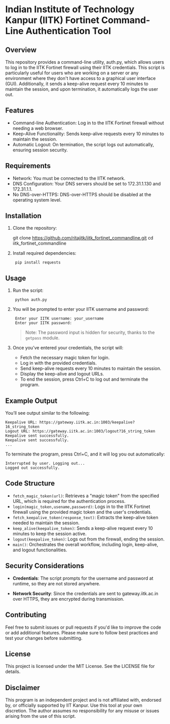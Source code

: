 # Indian Institute of Technology Kanpur (IITK) Fortinet Command-Line Authentication Tool

## Overview

This repository provides a command-line utility, auth.py, which allows users to log in to the IITK Fortinet firewall using their IITK credentials. This script is particularly useful for users who are working on a server or any environment where they don't have access to a graphical user interface (GUI). Additionally, it sends a keep-alive request every 10 minutes to maintain the session, and upon termination, it automatically logs the user out.

## Features

- Command-line Authentication: Log in to the IITK Fortinet firewall without needing a web browser.
- Keep-Alive Functionality: Sends keep-alive requests every 10 minutes to maintain the session.
- Automatic Logout: On termination, the script logs out automatically, ensuring session security.

## Requirements
- Network: You must be connected to the IITK network.
- DNS Configuration: Your DNS servers should be set to 172.31.1.130 and 172.31.1.1.
- No DNS-over-HTTPS: DNS-over-HTTPS should be disabled at the operating system level.

## Installation

1. Clone the repository:

    git clone https://github.com/ritajitk/iitk_fortinet_commandline.git
    cd iitk_fortinet_commandline

2. Install required dependencies:

        pip install requests

## Usage

1. Run the script:

        python auth.py

2. You will be prompted to enter your IITK username and password:

        Enter your IITK username: your_username
        Enter your IITK password: 

    > Note: The password input is hidden for security, thanks to the `getpass` module.

3. Once you’ve entered your credentials, the script will:
    - Fetch the necessary magic token for login.
    - Log in with the provided credentials.
    - Send keep-alive requests every 10 minutes to maintain the session.
    - Display the keep-alive and logout URLs.
    - To end the session, press Ctrl+C to log out and terminate the program.

## Example Output

You’ll see output similar to the following:

    Keepalive URL: https://gateway.iitk.ac.in:1003/keepalive?16_string_token
    Logout URL: https://gateway.iitk.ac.in:1003/logout?16_string_token
    Keepalive sent successfully.
    Keepalive sent successfully.
    ...

To terminate the program, press Ctrl+C, and it will log you out automatically:

    Interrupted by user. Logging out...
    Logged out successfully.

## Code Structure

- `fetch_magic_token(url)`: Retrieves a "magic token" from the specified URL, which is required for the authentication process.
- `login(magic_token,usename,password)`: Logs in to the IITK Fortinet firewall using the provided magic token and the user's credentials.
- `fetch_keepalive_token(response_text)`: Extracts the keep-alive token needed to maintain the session.
- `keep_alive(keepalive_token)`: Sends a keep-alive request every 10 minutes to keep the session active.
- `logout(keepalive_token)`: Logs out from the firewall, ending the session.
- `main()`: Orchestrates the overall workflow, including login, keep-alive, and logout functionalities.


## Security Considerations

- **Credentials**: The script prompts for the username and password at runtime, so they are not stored anywhere.

- **Network Security**: Since the credentials are sent to gateway.iitk.ac.in over HTTPS, they are encrypted during transmission. 

## Contributing

Feel free to submit issues or pull requests if you'd like to improve the code or add additional features. Please make sure to follow best practices and test your changes before submitting.

## License
This project is licensed under the MIT License. See the LICENSE file for details.

## Disclaimer
This program is an independent project and is not affiliated with, endorsed by, or officially supported by IIT Kanpur. Use this tool at your own discretion. The author assumes no responsibility for any misuse or issues arising from the use of this script.
